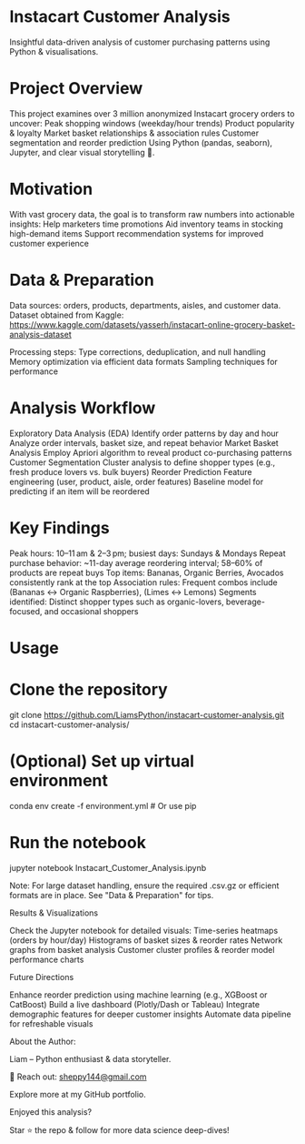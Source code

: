 # Instacart Customer Analysis

Insightful data-driven analysis of customer purchasing patterns using Python & visualisations.

# Project Overview

This project examines over 3 million anonymized Instacart grocery orders to uncover:
Peak shopping windows (weekday/hour trends)
Product popularity & loyalty
Market basket relationships & association rules
Customer segmentation and reorder prediction
Using Python (pandas, seaborn), Jupyter, and clear visual storytelling 🎯.

# Motivation

With vast grocery data, the goal is to transform raw numbers into actionable insights:
Help marketers time promotions
Aid inventory teams in stocking high-demand items
Support recommendation systems for improved customer experience

# Data & Preparation

Data sources: orders, products, departments, aisles, and customer data.
Dataset obtained from Kaggle: https://www.kaggle.com/datasets/yasserh/instacart-online-grocery-basket-analysis-dataset

Processing steps: Type corrections, deduplication, and null handling
Memory optimization via efficient data formats
Sampling techniques for performance

# Analysis Workflow

Exploratory Data Analysis (EDA)
Identify order patterns by day and hour
Analyze order intervals, basket size, and repeat behavior
Market Basket Analysis
Employ Apriori algorithm to reveal product co-purchasing patterns
Customer Segmentation
Cluster analysis to define shopper types (e.g., fresh produce lovers vs. bulk buyers)
Reorder Prediction
Feature engineering (user, product, aisle, order features)
Baseline model for predicting if an item will be reordered

# Key Findings

Peak hours: 10–11 am & 2–3 pm; busiest days: Sundays & Mondays
Repeat purchase behavior: ~11-day average reordering interval; 58–60% of products are repeat buys
Top items: Bananas, Organic Berries, Avocados consistently rank at the top
Association rules: Frequent combos include (Bananas ↔ Organic Raspberries), (Limes ↔ Lemons)
Segments identified: Distinct shopper types such as organic-lovers, beverage-focused, and occasional shoppers

# Usage

# Clone the repository
git clone https://github.com/LiamsPython/instacart-customer-analysis.git
cd instacart-customer-analysis/

# (Optional) Set up virtual environment
conda env create -f environment.yml   # Or use pip

# Run the notebook
jupyter notebook Instacart_Customer_Analysis.ipynb

Note: For large dataset handling, ensure the required .csv.gz or efficient formats are in place. See "Data & Preparation" for tips.

Results & Visualizations

Check the Jupyter notebook for detailed visuals:
Time-series heatmaps (orders by hour/day)
Histograms of basket sizes & reorder rates
Network graphs from basket analysis
Customer cluster profiles & reorder model performance charts

Future Directions

Enhance reorder prediction using machine learning (e.g., XGBoost or CatBoost)
Build a live dashboard (Plotly/Dash or Tableau)
Integrate demographic features for deeper customer insights
Automate data pipeline for refreshable visuals

About the Author:

Liam – Python enthusiast & data storyteller.

📨 Reach out: sheppy144@gmail.com

Explore more at my GitHub portfolio.

Enjoyed this analysis?

Star ⭐ the repo & follow for more data science deep-dives!
